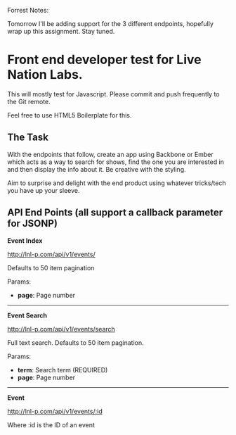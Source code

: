 Forrest Notes:

Tomorrow I'll be adding support for the 3 different endpoints, hopefully wrap up this assignment. Stay tuned.  











Front end developer test for Live Nation Labs.
==============================================

This will mostly test for Javascript. Please commit and push frequently to the Git remote.

Feel free to use HTML5 Boilerplate for this.

The Task
--------

With the endpoints that follow, create an app using Backbone or Ember which acts as a way to search for shows, find the one you are interested in and then display the info about it. Be creative with the styling.

Aim to surprise and delight with the end product using whatever tricks/tech you have up your sleeve.

API End Points (all support a callback parameter for JSONP)
-----------------------------------------------------------

**Event Index**

http://lnl-p.com/api/v1/events/

Defaults to 50 item pagination

Params:

* **page**: Page number

***

**Event Search**

http://lnl-p.com/api/v1/events/search

Full text search. Defaults to 50 item pagination.

Params:

* **term**: Search term (REQUIRED)
* **page**: Page number

***

**Event**

http://lnl-p.com/api/v1/events/:id

Where :id is the ID of an event